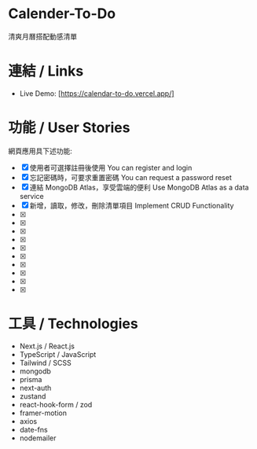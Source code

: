 # Calender-To-Do

清爽月曆搭配動感清單

# 連結 / Links

- Live Demo: [https://calendar-to-do.vercel.app/]

# 功能 / User Stories

網頁應用具下述功能:

- [x] 使用者可選擇註冊後使用
      You can register and login
- [x] 忘記密碼時，可要求重置密碼
      You can request a password reset
- [x] 連結 MongoDB Atlas，享受雲端的便利
      Use MongoDB Atlas as a data service
- [x] 新增，讀取，修改，刪除清單項目
      Implement CRUD Functionality
- [x]
- [x]
- [x]
- [x]
- [x]
- [x]
- [x]
- [x]
- [x]
- [x]

# 工具 / Technologies

- Next.js / React.js
- TypeScript / JavaScript
- Tailwind / SCSS
- mongodb
- prisma
- next-auth
- zustand
- react-hook-form / zod
- framer-motion
- axios
- date-fns
- nodemailer
